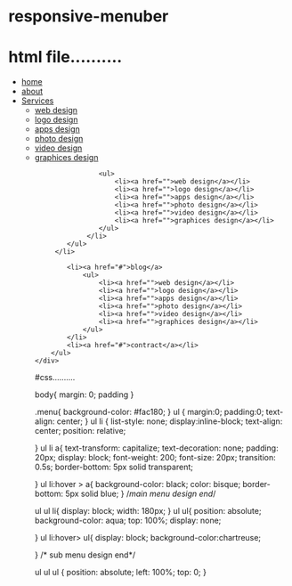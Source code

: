 # responsive-menuber


# html file..........


<!DOCTYPE html>
<html lang="en">
<head>
    <meta charset="UTF-8">
    <meta http-equiv="X-UA-Compatible" content="IE=edge">
    <meta name="viewport" content="width=device-width, initial-scale=1.0">
    <title>10 th class / menu design</title>
    <link rel="stylesheet" href="css/style.css">
</head>
<body>
    <div class="menu">
        <ul>
            <li><a href="#">home</a></li>
            <li><a href="#">about</a></li>
            <li><a href="#">Services</a>
               <ul>
                <li><a href="">web design</a></li>
                <li><a href="">logo design</a></li>
                <li><a href="">apps design</a></li>
                <li><a href="">photo design</a></li>
                <li><a href="">video design</a></li>
                <li><a href="">graphices design</a>
                
                    <ul>
                        <li><a href="">web design</a></li>
                        <li><a href="">logo design</a></li>
                        <li><a href="">apps design</a></li>
                        <li><a href="">photo design</a></li>
                        <li><a href="">video design</a></li>
                        <li><a href="">graphices design</a></li>
                    </ul>
                 </li>
            </ul>
         </li>

            <li><a href="#">blog</a>
                <ul>
                    <li><a href="">web design</a></li>
                    <li><a href="">logo design</a></li>
                    <li><a href="">apps design</a></li>
                    <li><a href="">photo design</a></li>
                    <li><a href="">video design</a></li>
                    <li><a href="">graphices design</a></li>
                </ul>
            </li>
            <li><a href="#">contract</a></li>
        </ul>
    </div>
    
</body>
</html>



#css..........

body{
    margin: 0;
    padding
}

.menu{
    background-color: #fac180;
}
ul {
    margin:0;
    padding:0;
    text-align: center;
}
ul li {
    list-style: none;
    display:inline-block;
    text-align: center;
    position: relative;

}
ul li a{
    text-transform: capitalize;
    text-decoration: none;
    padding: 20px;
    display: block;
    font-weight: 200;
    font-size: 20px;
    transition: 0.5s;
    border-bottom: 5px solid transparent;
    
}
ul li:hover > a{
    background-color: black;
    color: bisque;
    border-bottom: 5px solid blue;
}
/*main menu design end*/

ul ul li{
    display: block;
    width: 180px;
}
ul ul{
    position: absolute;
    background-color: aqua;
    top: 100%;
    display: none;

}
ul li:hover> ul{
    display: block;
    background-color:chartreuse;

}
/* sub menu design end*/

ul ul ul {
   position: absolute;
   left: 100%;
   top: 0;
}

